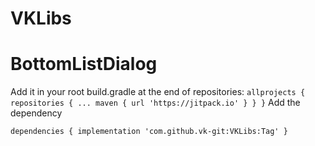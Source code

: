 # VKLibs

# BottomListDialog


Add it in your root build.gradle at the end of repositories:
`
allprojects {
		repositories {
			...
			maven { url 'https://jitpack.io' }
		}
	}
`
Add the dependency

`dependencies {
	        implementation 'com.github.vk-git:VKLibs:Tag'
}`
